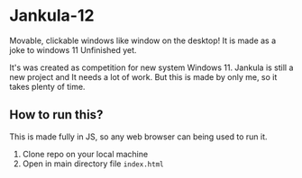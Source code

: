# Jankula-12
Movable, clickable windows like window on the desktop!
It is made as a joke to windows 11 
Unfinished yet.

It's was created as competition for new system Windows 11. 
Jankula is still a new project and It needs a lot of work. 
But this is made by only me, so it takes plenty of time.

## How to run this?
This is made fully in JS, so any web browser can being used to run it.
1. Clone repo on your local machine
2. Open in main directory file `index.html`
